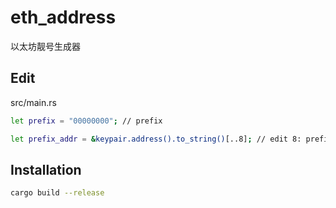 # eth_address

以太坊靓号生成器

## Edit

src/main.rs

```bash
let prefix = "00000000"; // prefix

let prefix_addr = &keypair.address().to_string()[..8]; // edit 8: prefix length
```

## Installation

```bash
cargo build --release
```
